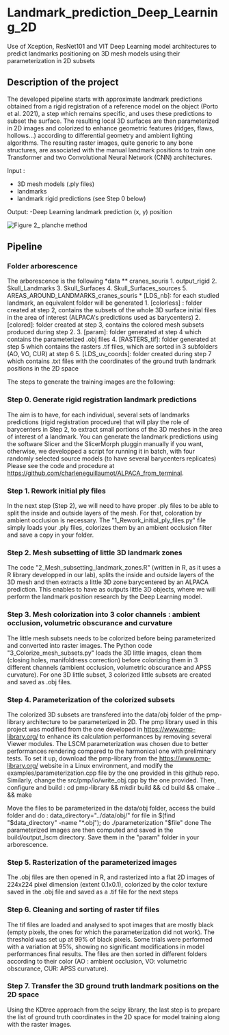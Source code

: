 # Landmark_prediction_Deep_Learning_2D
Use of Xception, ResNet101 and VIT Deep Learning model architectures to predict landmarks positioning on 3D mesh models using their parameterization in 2D subsets 

## Description of the project 
The developed pipeline starts with approximate landmark predictions obtained from a rigid registration of a reference model on the object (Porto et al. 2021), a step which remains specific, and uses these predictions to subset the surface. The resulting local 3D surfaces are then parameterized in 2D images and colorized to enhance geometric features (ridges, flaws, hollows…) according to differential geometry and ambient lighting algorithms. The resulting raster images, quite generic to any bone structures, are associated with the manual landmark positions to train one Transformer and two Convolutional Neural Network (CNN) architectures. 

Input : 
- 3D mesh models (.ply files)
- landmarks
- landmark rigid predictions (see Step 0 below)

Output: 
-Deep Learning landmark prediction (x, y) position 

![Figure 2_ planche method](https://github.com/user-attachments/assets/aa26ba07-f798-466e-bd44-67dfad2d2640)

## Pipeline 
### Folder arborescence 
The arborescence is the following 
*data
  ** cranes_souris
	1. output_rigid
	2. Skull_Landmarks
 	3. Skull_Surfaces
  	4. Skull_Surfaces_sources
	5. AREAS_AROUND_LANDMARKS_cranes_souris
		* [LDS_nb]: for each studied landmark, an equivalent folder will be generated
			1. [colorless] : folder created at step 2, contains the subsets of the whole 3D surface initial files in the area of interest (ALPACA's predictions used as barycenters)
  			2. [colored]: folder created at step 3, contains the colored mesh subsets produced during step 2.
			3. [param]: folder generated at step 4 which contains the parameterized .obj files
			4. [RASTERS_tif]: folder generated at step 5 which contains the rasters .tif files, which are sorted in 3 subfolders (AO, VO, CUR) at step 6
			5. [LDS_uv_coords]: folder created during step 7 which contains .txt files with the coordinates of the ground truth landmark positions in the 2D space

The steps to generate the training images are the following: 
 
### Step 0. Generate rigid registration landmark predictions 
The aim is to have, for each individual, several sets of landmarks predictions (rigid registration procedure) that will play the role of barycenters in Step 2, to extract small portions of the 3D meshes in the area of interest of a landmark.
You can generate the landmark predictions using the software Slicer and the SlicerMorph pluggin manually if you want, 
otherwise, we developped a script for running it in batch, with four randomly selected source models (to have several barycenters replicates)
Please see the code and procedure at https://github.com/charleneguillaumot/ALPACA_from_terminal.

### Step 1. Rework initial ply files 
In the next step (Step 2), we will need to have proper .ply files to be able to split the inside and outside layers of the mesh. For that, coloration by ambient occlusion is necessary. 
The "1_Rework_initial_ply_files.py" file simply loads your .ply files, colorizes them by an ambient occlusion filter and save a copy in your folder.

### Step 2. Mesh subsetting of little 3D landmark zones
The code "2_Mesh_subsetting_landmark_zones.R" (written in R, as it uses a R library developped in our lab), splits the inside and outside layers of the 3D mesh and then extracts a little 3D zone barycentered by an ALPACA prediction. 
This enables to have as outputs little 3D objects, where we will perform the landmark position research by the Deep Learning model. 

### Step 3. Mesh colorization into 3 color channels : ambient occlusion, volumetric obscurance and curvature 
The little mesh subsets needs to be colorized before being parameterized and converted into raster images. The Python code "3_Colorize_mesh_subsets.py" loads the 3D little images, clean them (closing holes, manifoldness correction) before colorizing them in 3 different channels (ambient occlusion, volumetric obscurance and APSS curvature). For one 3D little subset, 3 colorized little subsets are created and saved as .obj files. 

### Step 4. Parameterization of the colorized subsets 
The colorized 3D subsets are transfered into the data/obj folder of the pmp-library architecture to be parameterized in 2D. The pmp library used in this project was modified from the one developed in https://www.pmp-library.org/ to enhance its calculation performances by removing several Viewer modules. The LSCM parameterization was chosen due to better performances rendering compared to the harmonical one with preliminary tests. To set it up, download the pmp-library from the https://www.pmp-library.org/ website in a Linux environment, and modify the examples/parameterization.cpp file by the one provided in this github repo. Similarly, change the src/pmp/io/write_obj.cpp by the one provided. Then, configure and build :  cd pmp-library && mkdir build && cd build && cmake .. && make

Move the files to be parameterized in the data/obj folder, access the build folder and do :
data_directory="../data/obj/"
for file in $(find "$data_directory" -name "*.obj"); do
	./parameterization "$file"
done
The parameterized images are then computed and saved in the build/output_lscm directory. Save them in the "param" folder in your arborescence.


### Step 5. Rasterization of the parameterized images
The .obj files are then opened in R, and rasterized into a flat 2D images of 224x224 pixel dimension (extent 0.1x0.1), colorized by the color texture saved in the .obj file and saved as a .tif file for the next steps 

### Step 6. Cleaning and sorting of raster tif files 
The tif files are loaded and analysed to spot images that are mostly black (empty pixels, the ones for which the parameterization did not work). The threshold was set up at 99% of black pixels. Some trials were performed with a variation at 95%, showing no significant modifications in model performances final results. The files are then sorted in  different folders according to their color (AO : ambient occlusion, VO: volumetric obscurance, CUR: APSS curvature).

### Step 7. Transfer the 3D ground truth landmark positions on the 2D space 
Using the KDtree approach from the scipy library, the last step is to prepare the list of ground truth coordinates in the 2D space for model training along with the raster images. 


